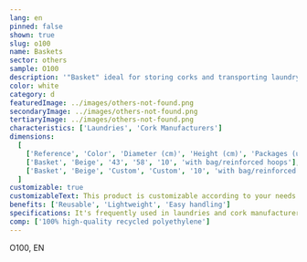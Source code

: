 ```yaml
---
lang: en
pinned: false
shown: true
slug: o100
name: Baskets
sector: others
sample: O100
description: '"Basket" ideal for storing corks and transporting laundry.'
color: white
category: d
featuredImage: ../images/others-not-found.png
secondaryImage: ../images/others-not-found.png
tertiaryImage: ../images/others-not-found.png
characteristics: ['Laundries', 'Cork Manufacturers']
dimensions:
  [
    ['Reference', 'Color', 'Diameter (cm)', 'Height (cm)', 'Packages (units)', 'Notes'],
    ['Basket', 'Beige', '43', '58', '10', 'with bag/reinforced hoops'],
    ['Basket', 'Beige', 'Custom', 'Custom', '10', 'with bag/reinforced hoops'],
  ]
customizable: true
customizableText: This product is customizable according to your needs. Contact us for more information.
benefits: ['Reusable', 'Lightweight', 'Easy handling']
specifications: It's frequently used in laundries and cork manufacturers.
comp: ['100% high-quality recycled polyethylene']
---
```


O100, EN
